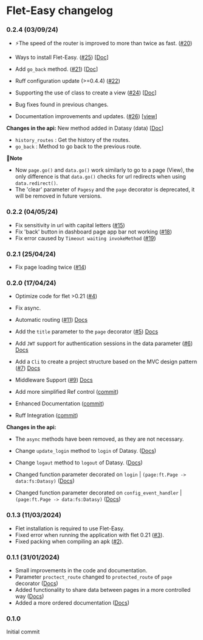 # Flet-Easy changelog

### 0.2.4 (03/09/24)
* ⚡The speed of the router is improved to more than twice as fast. ([#20](https://github.com/Daxexs/flet-easy/issues/20))
  
* Ways to install Flet-Easy. ([#25](https://github.com/Daxexs/flet-easy/issues/25)) [[Doc](https://daxexs.github.io/flet-easy/0.2.4/installation/)]
  
* Add `go_back` method. ([#21](https://github.com/Daxexs/flet-easy/issues/21)) [[Doc](https://daxexs.github.io/flet-easy/0.2.4/how-to-use/#methods/)]
  
* Ruff configuration update (>=0.4.4) ([#22](https://github.com/Daxexs/flet-easy/issues/22))
  
* Supporting the use of class to create a view ([#24](https://github.com/Daxexs/flet-easy/issues/24)) [[Doc](https://daxexs.github.io/flet-easy/0.2.4/add-pages/through-classes/)]
  
* Bug fixes found in previous changes.
  
* Documentation improvements and updates. ([#26](https://github.com/Daxexs/flet-easy/issues/22)) [[view](https://daxexs.github.io/flet-easy/)]


**Changes in the api:**
New method added in Datasy (data) [[Doc](https://daxexs.github.io/flet-easy/0.2.4/how-to-use/#datasy-data/)]

* `history_routes` : Get the history of the routes.
* `go_back` : Method to go back to the previous route.

**🔎Note**
* Now `page.go()` and `data.go()` work similarly to go to a page (View), the only difference is that `data.go()` checks for url redirects when using `data.redirect()`.
* The 'clear' parameter of `Pagesy` and the `page` decorator is deprecated, it will be removed in future versions.

### 0.2.2 (04/05/24)
* Fix sensitivity in url with capital letters ([#15](https://github.com/Daxexs/flet-easy/issues/15))
* Fix 'back' button in dashboard page app bar not working ([#18](https://github.com/Daxexs/flet-easy/issues/18))
* Fix error caused by `Timeout waiting invokeMethod` ([#19](https://github.com/Daxexs/flet-easy/issues/19))
  
### 0.2.1 (25/04/24)
* Fix page loading twice ([#14](https://github.com/Daxexs/flet-easy/issues/14))

### 0.2.0 (17/04/24)
* Optimize code for flet >0.21 ([#4](https://github.com/Daxexs/flet-easy/issues/4))

* Fix async.

* Automatic routing ([#11](https://github.com/Daxexs/flet-easy/issues/11)) [Docs](https://daxexs.github.io/flet-easy/0.2/Add-pages/In-automatic/)

* Add the `title` parameter to the `page` decorator ([#5](https://github.com/Daxexs/flet-easy/issues/5)) [Docs](https://daxexs.github.io/flet-easy/0.2/How-to-use/#example_1)

* Add `JWT` support for authentication sessions in the data parameter ([#6](https://github.com/Daxexs/flet-easy/issues/6)) [Docs](https://daxexs.github.io/flet-easy/0.2/Basic-JWT/)

* Add a `Cli` to create a project structure based on the MVC design pattern ([#7](https://github.com/Daxexs/flet-easy/issues/7)) [Docs](https://daxexs.github.io/flet-easy/0.2/CLI-to-create-app/)

* Middleware Support ([#9](https://github.com/Daxexs/flet-easy/issues/9)) [Docs](https://daxexs.github.io/flet-easy/0.2/Middleware/)

* Add more simplified Ref control ([commit](https://github.com/Daxexs/flet-easy/commit/907380ed56e646ffe3ec48b81d7b35a9385e5f5d))

* Enhanced Documentation ([commit](https://github.com/Daxexs/flet-easy/commit/a742e6790cf72f17c416147f899c74bcd512ab54))

* Ruff Integration ([commit](https://github.com/Daxexs/flet-easy/commit/9de267eb6601d6afb2757d90e5a26e51f2325f2e))

**Changes in the api:**
* The `async` methods have been removed, as they are not necessary.
  
* Change `update_login` method to `login` of Datasy. ([Docs](https://daxexs.github.io/flet-easy/0.2/Customized-app/Route-protection/#login))
  
* Change `logaut` method to `logout` of Datasy. ([Docs](https://daxexs.github.io/flet-easy/0.2/Customized-app/Route-protection/#logout))

* Changed function parameter decorated on `login` | `(page:ft.Page -> data:fs:Datasy)` ([Docs](https://daxexs.github.io/flet-easy/0.2/Customized-app/Route-protection/))

* Changed function parameter decorated on `config_event_handler` | `(page:ft.Page -> data:fs:Datasy)` ([Docs](https://daxexs.github.io/flet-easy/0.2/Customized-app/Events/))
  
  
### 0.1.3 (11/03/2024)
* Flet installation is required to use Flet-Easy.
* Fixed error when running the application with flet 0.21 ([#3](https://github.com/Daxexs/flet-easy/issues/3)).
* Fixed packing when compiling an apk ([#2](https://github.com/Daxexs/flet-easy/issues/2)).
  
### 0.1.1 (31/01/2024)
* Small improvements in the code and documentation.
* Parameter `proctect_route` changed to `protected_route` of `page` decorator ([Docs](https://daxexs.github.io/flet-easy/0.1.3/Customized-app/Route-protection/))
* Added functionality to share data between pages in a more controlled way ([Docs](https://daxexs.github.io/flet-easy/0.1.3/Data-sharing-between-pages/))
* Added a more ordered documentation ([Docs](https://daxexs.github.io/flet-easy/))

### 0.1.0
Initial commit